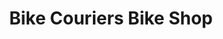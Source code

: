 ---
title: "Bike Couriers Bike Shop"
url: /louisville/bike-couriers-bike-shop-south-4th-street/
shop: bicycle
---